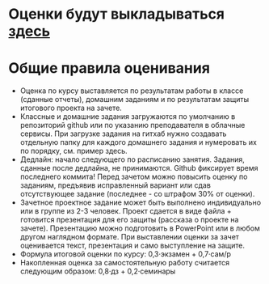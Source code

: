 # Оценки будут выкладываться [здесь](https://docs.google.com/spreadsheets/d/1Lh1EUBQta8djTnvddDQTq_HO4H51Qcw6eL0ldstIp44/edit#gid=530996348)

# Общие правила оценивания
- Оценка по курсу выставляется по результатам работы в классе (сданные отчеты), домашним заданиям и по результатам защиты итогового проекта на зачете.
- Классные и домашние задания загружаются по умолчанию в репозиторий github или по указанию преподавателя в облачные сервисы. При загрузке задания на гитхаб нужно создавать отдельную папку для каждого домашнего задания и нумеровать их по порядку, см. пример здесь.
- Дедлайн: начало следующего по расписанию занятия. Задания, сданные после дедлайна, не принимаются. Github фиксирует время последнего коммита! Перед зачетом можно повысить оценку по заданиям, предъявив исправленный вариант или сдав отсутствующее задание (последнее - со штрафом 30% от оценки).
- Зачетное проектное задание может быть выполнено индивидуально или в группе из 2-3 человек. Проект сдается в виде файла + готовится презентация для его защиты (рассказа о проекте на зачете). Презентацию можно подготовить в PowerPoint или в любом другом наглядном формате. При выставлении оценки за зачет оценивается текст, презентация и само выступление на защите.
- Формула итоговой оценки по курсу: 0,3·экзамен + 0,7·сам/р
- Накопленная оценка за самостоятельную работу считается следующим образом: 0,8·дз + 0,2·семинары